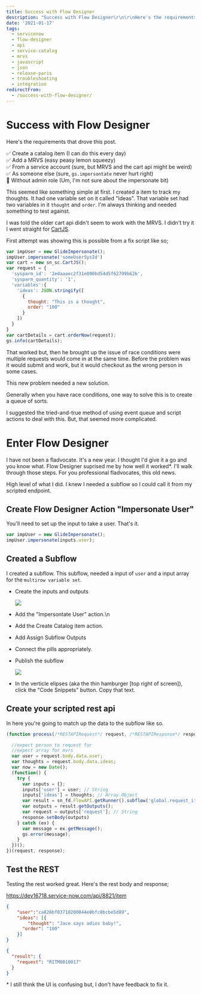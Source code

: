 ```yaml
---
title: Success with Flow Designer
description: "Success with Flow Designer\r\n\r\nHere's the requirements that drove this post.\r\n\r\n✅ Create a catalog item (I can do this every day)\\\r\n✅ Add a MRVS (easy peasy l..."
date: '2021-01-17'
tags:
  - servicenow
  - flow-designer
  - api
  - service-catalog
  - mrvs
  - javascript
  - json
  - release-paris
  - troubleshooting
  - integration
redirectFrom:
  - /success-with-flow-designer/
---
```


# Success with Flow Designer

Here's the requirements that drove this post.

✅ Create a catalog item (I can do this every day)\
✅ Add a MRVS (easy peasy lemon squeezy)\
✅ From a service account (sure, but MRVS and the cart api might be weird)\
✅ As someone else (sure, `gs.impersontate` never hurt right)\
🛑 Without admin role (Um, I'm not sure about the impersonate bit)

This seemed like something simple at first. I created a item to track my thoughts. It had one variable set on it called "Ideas". That variable set had two variables in it `thought` and `order`. I'm always thinking and needed something to test against.

I was told the older cart api didn't seem to work with the MRVS. I didn't try it I went straight for [CartJS](https://developer.servicenow.com/dev.do#!/reference/api/paris/server/sn_sc-namespace/c_CartJSScoped).

First attempt was showing this is possible from a fix script like so;

```javascript
var impUser = new GlideImpersonate();
impUser.impersonate('someUserSysId')
var cart = new sn_sc.CartJS();
var request = {
  'sysparm_id': '2edaaaec2f31e090bd54d5f62799b62b',
  'sysparm_quantity': '1',
  'variables':{
    'ideas': JSON.stringify([
      {
        thought: "This is a thought", 
        order: "100"
      }
    ])
  }
}
var cartDetails = cart.orderNow(request);
gs.info(cartDetails);
```

That worked but, then he brought up the issue of race conditions were multiple requests would come in at the same time. Before the problem was it would submit and work, but it would checkout as the wrong person in some cases.

This new problem needed a new solution.

Generally when you have race conditions, one way to solve this is to create a queue of sorts.

I suggested the tried-and-true method of using event queue and script actions to deal with this. But, that seemed more complicated.

# Enter Flow Designer

I have not been a fladvocate. It's a new year. I thought I'd give it a go and you know what. Flow Designer suprised me by how well it worked*. I'll walk through those steps. For you professional fladvocates, this old news.

High level of what I did. I knew I needed a subflow so I could call it from my scripted endpoint.

## Create Flow Designer Action "Impersonate User"

You'll need to set up the input to take a user. That's it.

```javascript
var impUser = new GlideImpersonate();
impUser.impersonate(inputs.user);
```

## Created a Subflow

I created a subflow. This subflow, needed a input of `user` and a input array for the `multirow variable set`.

* Create the inputs and outputs

  ![](/assets/images/fd-input-output.jpg)
* Add the "Impersontate User" action.\n
* Add the Create Catalog item action.
* Add Assign Subflow Outputs
* Connect the pills appropriately.
* Publish the subflow

  ![](/assets/images/fd-subflow.jpg)
* In the verticle elipses (aka the thin hamburger \[top right of screen]), click the "Code Snippets" button. Copy that text.

## Create your scripted rest api

  In here you're going to match up the data to the subflow like so.

```javascript
(function process(/*RESTAPIRequest*/ request, /*RESTAPIResponse*/ response) {

  //expect person to request for 
  //expect array for mvrs
  var user = request.body.data.user;
  var thoughts = request.body.data.ideas;
  var now = new Date();
  (function() {
    try {
      var inputs = {};
      inputs['user'] = user; // String 
      inputs['ideas'] = thoughts; // Array.Object 
      var result = sn_fd.FlowAPI.getRunner().subflow('global.request_item_for_person').inForeground().withInputs(inputs).run();
      var outputs = result.getOutputs();
      var request = outputs['request']; // String
      response.setBody(outputs)
    } catch (ex) {
      var message = ex.getMessage();
      gs.error(message);
    }
  })();
})(request, response);
```

## Test the REST

  Testing the rest worked great. Here's the rest body and response;

  <https://dev16718.service-now.com/api/8821/item>

```json
{
	"user":"ca826bf03710200044e0bfc8bcbe5d89",
	"ideas": [{
		"thought": "Jace says adios baby!", 
	  "order": "100"
	}]
}
```

```json
{
  "result": {
    "request": "RITM0010017"
  }
}
```

\* I still think the UI is confusing but, I don't have feedback to fix it.